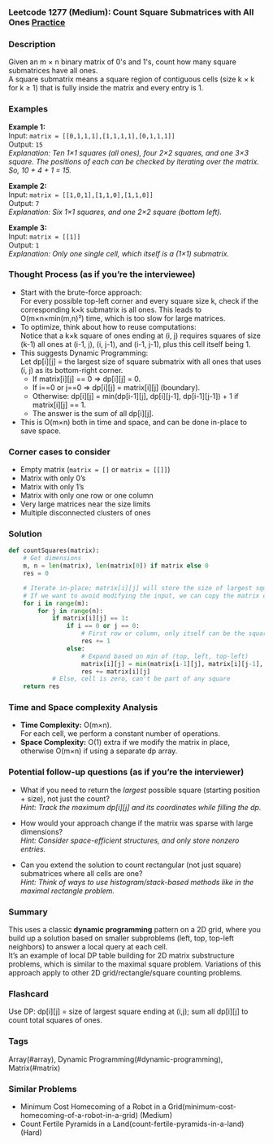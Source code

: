 ### Leetcode 1277 (Medium): Count Square Submatrices with All Ones [Practice](https://leetcode.com/problems/count-square-submatrices-with-all-ones)

### Description  
Given an m × n binary matrix of 0's and 1's, count how many square submatrices have all ones.  
A square submatrix means a square region of contiguous cells (size k × k for k ≥ 1) that is fully inside the matrix and every entry is 1.

### Examples  

**Example 1:**  
Input: `matrix = [[0,1,1,1],[1,1,1,1],[0,1,1,1]]`  
Output: `15`  
*Explanation: Ten 1×1 squares (all ones), four 2×2 squares, and one 3×3 square. The positions of each can be checked by iterating over the matrix. So, 10 + 4 + 1 = 15.*

**Example 2:**  
Input: `matrix = [[1,0,1],[1,1,0],[1,1,0]]`  
Output: `7`  
*Explanation: Six 1×1 squares, and one 2×2 square (bottom left).*

**Example 3:**  
Input: `matrix = [[1]]`  
Output: `1`  
*Explanation: Only one single cell, which itself is a (1×1) submatrix.*

### Thought Process (as if you’re the interviewee)  
- Start with the brute-force approach:  
  For every possible top-left corner and every square size k, check if the corresponding k×k submatrix is all ones. This leads to O(m×n×min(m,n)²) time, which is too slow for large matrices.
- To optimize, think about how to reuse computations:  
  Notice that a k×k square of ones ending at (i, j) requires squares of size (k-1) all ones at (i-1, j), (i, j-1), and (i-1, j-1), plus this cell itself being 1.
- This suggests Dynamic Programming:  
  Let dp[i][j] = the largest size of square submatrix with all ones that uses (i, j) as its bottom-right corner.
    - If matrix[i][j] == 0 ⇒ dp[i][j] = 0.
    - If i==0 or j==0 ⇒ dp[i][j] = matrix[i][j] (boundary).
    - Otherwise: dp[i][j] = min(dp[i-1][j], dp[i][j-1], dp[i-1][j-1]) + 1 if matrix[i][j] == 1.
  - The answer is the sum of all dp[i][j].  
- This is O(m×n) both in time and space, and can be done in-place to save space.

### Corner cases to consider  
- Empty matrix (`matrix = []` or `matrix = [[]]`)
- Matrix with only 0’s
- Matrix with only 1’s
- Matrix with only one row or one column
- Very large matrices near the size limits
- Multiple disconnected clusters of ones


### Solution

```python
def countSquares(matrix):
    # Get dimensions
    m, n = len(matrix), len(matrix[0]) if matrix else 0
    res = 0

    # Iterate in-place; matrix[i][j] will store the size of largest square submatrix with bottom-right at (i, j)
    # If we want to avoid modifying the input, we can copy the matrix or use a dp array.
    for i in range(m):
        for j in range(n):
            if matrix[i][j] == 1:
                if i == 0 or j == 0:
                    # First row or column, only itself can be the square
                    res += 1
                else:
                    # Expand based on min of (top, left, top-left)
                    matrix[i][j] = min(matrix[i-1][j], matrix[i][j-1], matrix[i-1][j-1]) + 1
                    res += matrix[i][j]
            # Else, cell is zero, can't be part of any square
    return res
```

### Time and Space complexity Analysis  

- **Time Complexity:** O(m×n).  
  For each cell, we perform a constant number of operations.
- **Space Complexity:** O(1) extra if we modify the matrix in place, otherwise O(m×n) if using a separate dp array.


### Potential follow-up questions (as if you’re the interviewer)  

- What if you need to return the *largest* possible square (starting position + size), not just the count?  
  *Hint: Track the maximum dp[i][j] and its coordinates while filling the dp.*

- How would your approach change if the matrix was sparse with large dimensions?  
  *Hint: Consider space-efficient structures, and only store nonzero entries.*

- Can you extend the solution to count rectangular (not just square) submatrices where all cells are one?  
  *Hint: Think of ways to use histogram/stack-based methods like in the maximal rectangle problem.*


### Summary  
This uses a classic **dynamic programming** pattern on a 2D grid, where you build up a solution based on smaller subproblems (left, top, top-left neighbors) to answer a local query at each cell.  
It’s an example of local DP table building for 2D matrix substructure problems, which is similar to the maximal square problem. Variations of this approach apply to other 2D grid/rectangle/square counting problems.


### Flashcard
Use DP: dp[i][j] = size of largest square ending at (i,j); sum all dp[i][j] to count total squares of ones.

### Tags
Array(#array), Dynamic Programming(#dynamic-programming), Matrix(#matrix)

### Similar Problems
- Minimum Cost Homecoming of a Robot in a Grid(minimum-cost-homecoming-of-a-robot-in-a-grid) (Medium)
- Count Fertile Pyramids in a Land(count-fertile-pyramids-in-a-land) (Hard)